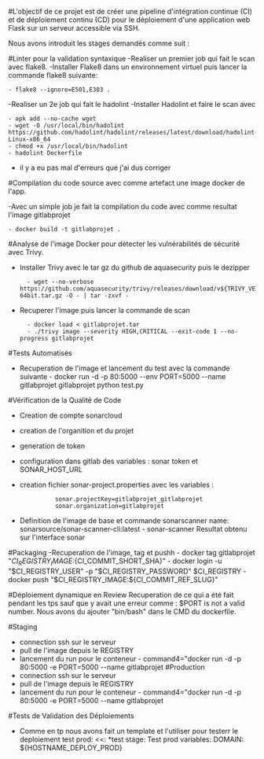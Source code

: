 #L'objectif de ce projet est de créer une pipeline d'intégration continue (CI) et de déploiement continu (CD) pour le déploiement d'une application web Flask sur un serveur accessible via SSH.

Nous avons introduit les stages demandés comme suit :

#Linter pour la validation syntaxique
-Realiser un premier job qui fait le scan avec flake8.
-Installer Flake8 dans un environnement virtuel puis lancer la commande flake8 suivante:

    - flake8 --ignore=E501,E303 .

-Realiser un 2e job qui fait le hadolint
-Installer Hadolint et faire le scan avec

    - apk add --no-cache wget
    - wget -O /usr/local/bin/hadolint https://github.com/hadolint/hadolint/releases/latest/download/hadolint-Linux-x86_64
    - chmod +x /usr/local/bin/hadolint
    - hadolint Dockerfile
- il y a eu pas mal d'erreurs que j'ai dus corriger

#Compilation du code source avec comme artefact une image docker de l'app.

-Avec un simple job je fait la compilation du code avec comme resultat l'image gitlabprojet

    - docker build -t gitlabprojet .

#Analyse de l'image Docker pour détecter les vulnérabilités de sécurité avec Trivy.
- Installer Trivy avec le tar gz du github de aquasecurity puis le dezipper 

        - wget --no-verbose https://github.com/aquasecurity/trivy/releases/download/v${TRIVY_VERSION}/trivy_${TRIVY_VERSION}_Linux-64bit.tar.gz -O - | tar -zxvf -

- Recuperer l'image puis lancer la commande de scan

        - docker load < gitlabprojet.tar
        - ./trivy image --severity HIGH,CRITICAL --exit-code 1 --no-progress gitlabprojet


#Tests Automatisés
- Recuperation de l'image et lancement du test avec la commande suivante
            - docker run -d -p 80:5000 --env PORT=5000 --name gitlabprojet gitlabprojet python test.py

#Vérification de la Qualité de Code
- Creation de compte sonarcloud 
- creation de l'organition et du projet
- generation de token
- configuration dans gitlab des variables : sonar token et SONAR_HOST_URL
- creation fichier sonar-project.properties  avec les variables :
      
                sonar.projectKey=gitlabprojet_gitlabprojet
                sonar.organization=gitlabprojet

- Definition de l'image de base et commande sonarscanner
                name: sonarsource/sonar-scanner-cli:latest
                - sonar-scanner
Resultat obtenu sur l'interface sonar

#Packaging
-Recuperation de l'image, tag et pushh
    - docker tag gitlabprojet "$CI_REGISTRY_IMAGE:${CI_COMMIT_SHORT_SHA}"
    - docker login -u "$CI_REGISTRY_USER" -p "$CI_REGISTRY_PASSWORD" $CI_REGISTRY
    - docker push  "$CI_REGISTRY_IMAGE:${CI_COMMIT_REF_SLUG}"

#Déploiement dynamique en Review
Recuperation de ce qui a été fait pendant les tps sauf que y avait une erreur comme : $PORT is not a valid number. Nous avons du ajouter "bin/bash" dans le CMD du dockerfile.

#Staging
- connection ssh sur le serveur
- pull de l'image depuis le REGISTRY
- lancement du run pour le conteneur 
                  - command4="docker run -d -p 80:5000 -e PORT=5000 --name gitlabprojet
#Production
- connection ssh sur le serveur
- pull de l'image depuis le REGISTRY
- lancement du run pour le conteneur 
                  - command4="docker run -d -p 80:5000 -e PORT=5000 --name gitlabprojet

#Tests de Validation des Déploiements
- Comme en tp nous avons fait un template et l'utiliser pour testerr le deploiement
test prod:
  <<: *test
  stage: Test prod
  variables:
    DOMAIN: ${HOSTNAME_DEPLOY_PROD}
